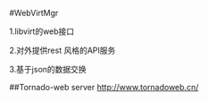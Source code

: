 #WebVirtMgr

1.libvirt的web接口

2.对外提供rest 风格的API服务

3.基于json的数据交换

##Tornado-web server
http://www.tornadoweb.cn/


